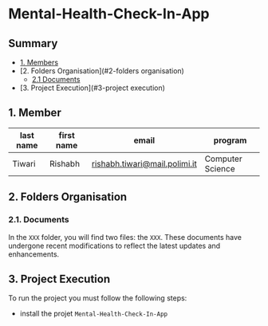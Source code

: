 # Mental-Health-Check-In-App<!-- omit in toc -->
## Summary <!-- omit in toc -->
- [1. Members](#1-membres)
- [2. Folders Organisation](#2-folders organisation)
    - [2.1 Documents](#21-documents)
- [3. Project Execution](#3-project execution)    


## 1. Member

| last name | first name |                 email               |      program      |
| --------- | ---------- | ----------------------------------- | ----------------- |
| Tiwari |   Rishabh  | <rishabh.tiwari@mail.polimi.it> |       Computer Science     |


## 2. Folders Organisation

### 2.1. Documents
In the `XXX` folder, you will find two files: the `XXX`. These documents have undergone recent modifications to reflect the latest updates and enhancements.

## 3. Project Execution
To run the project you must follow the following steps:
- install the projet `Mental-Health-Check-In-App`



